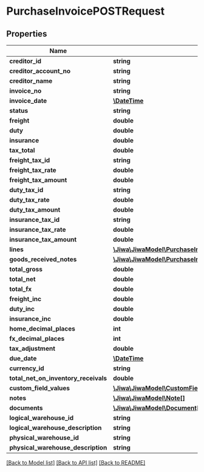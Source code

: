 # PurchaseInvoicePOSTRequest

## Properties
Name | Type | Description | Notes
------------ | ------------- | ------------- | -------------
**creditor_id** | **string** |  | [optional] 
**creditor_account_no** | **string** |  | [optional] 
**creditor_name** | **string** |  | [optional] 
**invoice_no** | **string** |  | [optional] 
**invoice_date** | [**\DateTime**](\DateTime.md) |  | [optional] 
**status** | **string** |  | [optional] 
**freight** | **double** |  | [optional] 
**duty** | **double** |  | [optional] 
**insurance** | **double** |  | [optional] 
**tax_total** | **double** |  | [optional] 
**freight_tax_id** | **string** |  | [optional] 
**freight_tax_rate** | **double** |  | [optional] 
**freight_tax_amount** | **double** |  | [optional] 
**duty_tax_id** | **string** |  | [optional] 
**duty_tax_rate** | **double** |  | [optional] 
**duty_tax_amount** | **double** |  | [optional] 
**insurance_tax_id** | **string** |  | [optional] 
**insurance_tax_rate** | **double** |  | [optional] 
**insurance_tax_amount** | **double** |  | [optional] 
**lines** | [**\Jiwa\JiwaModel\PurchaseInvoiceLine[]**](PurchaseInvoiceLine.md) |  | [optional] 
**goods_received_notes** | [**\Jiwa\JiwaModel\PurchaseInvoiceGoodsReceivedNoteInvoiced[]**](PurchaseInvoiceGoodsReceivedNoteInvoiced.md) |  | [optional] 
**total_gross** | **double** |  | [optional] 
**total_net** | **double** |  | [optional] 
**total_fx** | **double** |  | [optional] 
**freight_inc** | **double** |  | [optional] 
**duty_inc** | **double** |  | [optional] 
**insurance_inc** | **double** |  | [optional] 
**home_decimal_places** | **int** |  | [optional] 
**fx_decimal_places** | **int** |  | [optional] 
**tax_adjustment** | **double** |  | [optional] 
**due_date** | [**\DateTime**](\DateTime.md) |  | [optional] 
**currency_id** | **string** |  | [optional] 
**total_net_on_inventory_receivals** | **double** |  | [optional] 
**custom_field_values** | [**\Jiwa\JiwaModel\CustomFieldValue[]**](CustomFieldValue.md) |  | [optional] 
**notes** | [**\Jiwa\JiwaModel\Note[]**](Note.md) |  | [optional] 
**documents** | [**\Jiwa\JiwaModel\Document[]**](Document.md) |  | [optional] 
**logical_warehouse_id** | **string** |  | [optional] 
**logical_warehouse_description** | **string** |  | [optional] 
**physical_warehouse_id** | **string** |  | [optional] 
**physical_warehouse_description** | **string** |  | [optional] 

[[Back to Model list]](../README.md#documentation-for-models) [[Back to API list]](../README.md#documentation-for-api-endpoints) [[Back to README]](../README.md)


